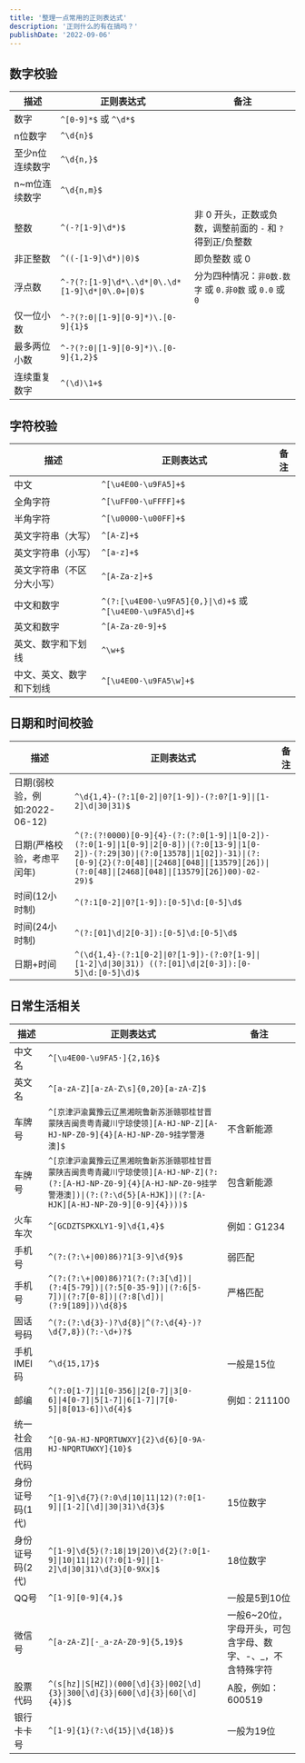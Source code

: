 ```yaml
---
title: '整理一点常用的正则表达式'
description: '正则什么的有在搞吗？'
publishDate: '2022-09-06'
---
```


## 数字校验

|描述|正则表达式|备注|
|---|---|---|
|数字|`^[0-9]*$` 或 `^\d*$`||
|n位数字|`^\d{n}$`||
|至少n位连续数字|`^\d{n,}$`||
|n~m位连续数字|`^\d{n,m}$`||
|整数|`^(-?[1-9]\d*)$`|非 0 开头，正数或负数，调整前面的 `-` 和 `?` 得到正/负整数|
|非正整数|`^((-[1-9]\d*)\|0)$`|即负整数 或 0|
|浮点数|`^-?(?:[1-9]\d*\.\d*\|0\.\d*[1-9]\d*\|0\.0+\|0)$`|分为四种情况：`非0数.数字` 或 `0.非0数` 或 `0.0` 或 `0` |
|仅一位小数|`^-?(?:0\|[1-9][0-9]*)\.[0-9]{1}$`||
|最多两位小数|`^-?(?:0\|[1-9][0-9]*)\.[0-9]{1,2}$`||
|连续重复数字|`^(\d)\1+$`||

## 字符校验

|描述|正则表达式|备注|
|---|---|---|
|中文|`^[\u4E00-\u9FA5]+$`||
|全角字符|`^[\uFF00-\uFFFF]+$`||
|半角字符|`^[\u0000-\u00FF]+$`||
|英文字符串（大写）|`^[A-Z]+$`||
|英文字符串（小写）|`^[a-z]+$`||
|英文字符串（不区分大小写）|`^[A-Za-z]+$`||
|中文和数字|`^(?:[\u4E00-\u9FA5]{0,}\|\d)+$` 或 `^[\u4E00-\u9FA5\d]+$`||
|英文和数字|`^[A-Za-z0-9]+$`||
|英文、数字和下划线|`^\w+$`||
|中文、英文、数字和下划线|`^[\u4E00-\u9FA5\w]+$`||

## 日期和时间校验

|描述|正则表达式|备注|
|---|---|---|
|日期(弱校验，例如:2022-06-12)|`^\d{1,4}-(?:1[0-2]\|0?[1-9])-(?:0?[1-9]\|[1-2]\d\|30\|31)$`||
|日期(严格校验，考虑平闰年)|`^(?:(?!0000)[0-9]{4}-(?:(?:0[1-9]\|1[0-2])-(?:0[1-9]\|1[0-9]\|2[0-8])\|(?:0[13-9]\|1[0-2])-(?:29\|30)\|(?:0[13578]\|1[02])-31)\|(?:[0-9]{2}(?:0[48]\|[2468][048]\|[13579][26])\|(?:0[48]\|[2468][048]\|[13579][26])00)-02-29)$`||
|时间(12小时制)|`^(?:1[0-2]\|0?[1-9]):[0-5]\d:[0-5]\d$`||
|时间(24小时制)|`^(?:[01]\d\|2[0-3]):[0-5]\d:[0-5]\d$`||
|日期+时间|`^(\d{1,4}-(?:1[0-2]\|0?[1-9])-(?:0?[1-9]\|[1-2]\d\|30\|31)) ((?:[01]\d\|2[0-3]):[0-5]\d:[0-5]\d)$`||

## 日常生活相关

|描述|正则表达式|备注|
|---|---|---|
|中文名|`^[\u4E00-\u9FA5·]{2,16}$`||
|英文名|`^[a-zA-Z][a-zA-Z\s]{0,20}[a-zA-Z]$`||
|车牌号|`^[京津沪渝冀豫云辽黑湘皖鲁新苏浙赣鄂桂甘晋蒙陕吉闽贵粤青藏川宁琼使领][A-HJ-NP-Z][A-HJ-NP-Z0-9]{4}[A-HJ-NP-Z0-9挂学警港澳]$`|不含新能源
|车牌号|`^[京津沪渝冀豫云辽黑湘皖鲁新苏浙赣鄂桂甘晋蒙陕吉闽贵粤青藏川宁琼使领][A-HJ-NP-Z](?:(?:[A-HJ-NP-Z0-9]{4}[A-HJ-NP-Z0-9挂学警港澳])\|(?:(?:\d{5}[A-HJK])\|(?:[A-HJK][A-HJ-NP-Z0-9][0-9]{4})))$`|包含新能源
|火车车次|`^[GCDZTSPKXLY1-9]\d{1,4}$`|例如：G1234
|手机号|`^(?:(?:\+\|00)86)?1[3-9]\d{9}$`|弱匹配
|手机号|`^(?:(?:\+\|00)86)?1(?:(?:3[\d])\|(?:4[5-79])\|(?:5[0-35-9])\|(?:6[5-7])\|(?:7[0-8])\|(?:8[\d])\|(?:9[189]))\d{8}$`|严格匹配
|固话号码|`^(?:(?:\d{3}-)?\d{8}\|^(?:\d{4}-)?\d{7,8})(?:-\d+)?$`||
|手机IMEI码|`^\d{15,17}$`|一般是15位
|邮编|`^(?:0[1-7]\|1[0-356]\|2[0-7]\|3[0-6]\|4[0-7]\|5[1-7]\|6[1-7]\|7[0-5]\|8[013-6])\d{4}$`|例如：211100
|统一社会信用代码|`^[0-9A-HJ-NPQRTUWXY]{2}\d{6}[0-9A-HJ-NPQRTUWXY]{10}$`||
|身份证号码(1代)|`^[1-9]\d{7}(?:0\d\|10\|11\|12)(?:0[1-9]\|[1-2][\d]\|30\|31)\d{3}$`|15位数字
|身份证号码(2代)|`^[1-9]\d{5}(?:18\|19\|20)\d{2}(?:0[1-9]\|10\|11\|12)(?:0[1-9]\|[1-2]\d\|30\|31)\d{3}[0-9Xx]$`|18位数字
|QQ号|`^[1-9][0-9]{4,}$`|一般是5到10位
|微信号|`^[a-zA-Z][-_a-zA-Z0-9]{5,19}$`|一般6~20位，字母开头，可包含字母、数字、-、_，不含特殊字符
|股票代码|`^(s[hz]\|S[HZ])(000[\d]{3}\|002[\d]{3}\|300[\d]{3}\|600[\d]{3}\|60[\d]{4})$`|A股，例如：600519
|银行卡卡号|`^[1-9]{1}(?:\d{15}\|\d{18})$`|一般为19位
